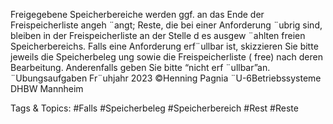 Freigegebene Speicherbereiche werden ggf. an das Ende der Freispeicherliste angeh ¨angt; Reste, die bei einer Anforderung
¨ubrig sind, bleiben in der Freispeicherliste an der Stelle d es ausgew ¨ahlten freien Speicherbereichs. Falls eine Anforderung
erf¨ullbar ist, skizzieren Sie bitte jeweils die Speicherbeleg ung sowie die Freispeicherliste ( free) nach deren Bearbeitung.
Anderenfalls geben Sie bitte “nicht erf ¨ullbar”an.
¨Ubungsaufgaben Fr¨uhjahr 2023 ©Henning Pagnia ¨U-6Betriebssysteme DHBW Mannheim

   Tags & Topics:
   #Falls
   #Speicherbeleg
   #Speicherbereich
   #Rest
   #Reste